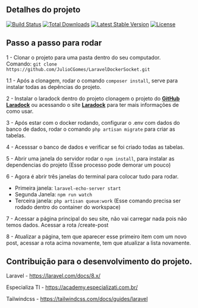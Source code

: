 ## Detalhes do projeto

<p align="left">
<a href="https://travis-ci.org/laravel/framework"><img src="https://travis-ci.org/laravel/framework.svg" alt="Build Status"></a>
<a href="https://packagist.org/packages/laravel/framework"><img src="https://img.shields.io/packagist/dt/laravel/framework" alt="Total Downloads"></a>
<a href="https://packagist.org/packages/laravel/framework"><img src="https://img.shields.io/packagist/v/laravel/framework" alt="Latest Stable Version"></a>
<a href="https://packagist.org/packages/laravel/framework"><img src="https://img.shields.io/packagist/l/laravel/framework" alt="License"></a>
</p>

## Passo a passo para rodar

1 - Clonar o projeto para uma pasta dentro do seu computador. <br/>
    Comando: `git clone https://github.com/JulioCGomes/LaravelDockerSocket.git`<br/>
    
1.1 - Após a clonagem, rodar o comando `composer install`, serve para instalar todas as depências do projeto.

2 - Instalar o laradock dentro do projeto clonagem o projeto do **[GitHub Laradock](https://github.com/laradock/laradock)** ou acessando o site **[Laradock](https://laradock.io/)** para ter mais informações de como usar.

3 - Após estar com o docker rodando, configurar o .env com dados do banco de dados, rodar o comando `php artisan migrate` para criar as tabelas.

4 - Acesssar o banco de dados e verificar se foi criado todas as tabelas.

5 - Abrir uma janela do servidor rodar o `npm install`, para instalar as dependencias do projeto (Esse processo pode demorar um pouco)

6 - Agora é abrir três janelas do terminal para colocar tudo para rodar.
- Primeira janela: `laravel-echo-server start`
- Segunda Janela: `npm run watch`
- Terceira janela: `php artisan queue:work` (Esse comando precisa ser rodado dentro do container do workspace)

7 - Acessar a página principal do seu site, não vai carregar nada pois não temos dados. Acessar a rota /create-post

8 - Atualizar a página, tem que aparecer esse primeiro item com um novo post, acessar a rota acima novamente, tem que atualizar a lista novamente.

## Contribuição para o desenvolvimento do projeto.

Laravel - https://laravel.com/docs/8.x/

Especializa TI - https://academy.especializati.com.br/

Tailwindcss - https://tailwindcss.com/docs/guides/laravel
